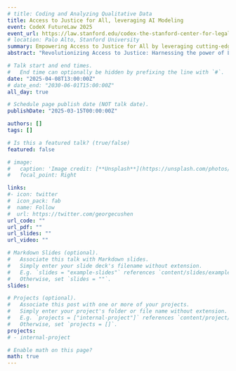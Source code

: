 ```yaml
---
# title: Coding and Analyzing Qualitative Data
title: Access to Justice for All, leveraging AI Modeling
event: CodeX FutureLaw 2025
event_url: https://law.stanford.edu/codex-the-stanford-center-for-legal-informatics/projects/access-to-justice-for-all-leveraging-ai-modeling/
# location: Palo Alto, Stanford University
summary: Empowering Access to Justice for All by leveraging cutting-edge Legal AI, I'm architecting a scalable platform that converges transformer-based LLMs, MLOps, and cloud-native technologies. 
abstract: "Revolutionizing Access to Justice: Harnessing the power of Large Language Models (LLMs) and cloud-native technologies, I'm developing a scalable Legal AI platform that bridges the justice gap based fact-finding patterns. By democratizing AI-driven legal innovation, this solution enables equitable access to justice, empowering marginalized communities and fostering a more just society."

# Talk start and end times.
#   End time can optionally be hidden by prefixing the line with `#`.
date: "2025-04-08T13:00:00Z"
# date_end: "2030-06-01T15:00:00Z"
all_day: true

# Schedule page publish date (NOT talk date).
publishDate: "2025-03-15T00:00:00Z"

authors: []
tags: []

# Is this a featured talk? (true/false)
featured: false

# image:
#   caption: 'Image credit: [**Unsplash**](https://unsplash.com/photos/bzdhc5b3Bxs)'
#   focal_point: Right

links:
#- icon: twitter
#  icon_pack: fab
#  name: Follow
#  url: https://twitter.com/georgecushen
url_code: ""
url_pdf: ""
url_slides: ""
url_video: ""

# Markdown Slides (optional).
#   Associate this talk with Markdown slides.
#   Simply enter your slide deck's filename without extension.
#   E.g. `slides = "example-slides"` references `content/slides/example-slides.md`.
#   Otherwise, set `slides = ""`.
slides: 

# Projects (optional).
#   Associate this post with one or more of your projects.
#   Simply enter your project's folder or file name without extension.
#   E.g. `projects = ["internal-project"]` references `content/project/deep-learning/index.md`.
#   Otherwise, set `projects = []`.
projects:
# - internal-project

# Enable math on this page?
math: true
---
```


<!-- {{% alert note %}}
Click on the **Slides** button above to view the built-in slides feature.
{{% /alert %}}

Slides can be added in a few ways:

- **Create** slides using academia's [*Slides*](https://sourcethemes.com/academic/docs/managing-content/#create-slides) feature and link using `slides` parameter in the front matter of the talk file
- **Upload** an existing slide deck to `static/` and link using `url_slides` parameter in the front matter of the talk file
- **Embed** your slides (e.g. Google Slides) or presentation video on this page using [shortcodes](https://sourcethemes.com/academic/docs/writing-markdown-latex/).

Further talk details can easily be added to this page using *Markdown* and $\rm \LaTeX$ math code. -->
